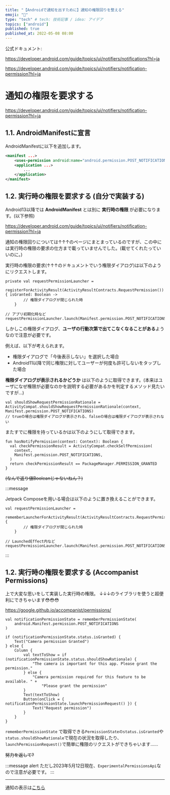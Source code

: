 ```yaml
---
title: "【Androidで通知を出すために】通知の権限回りを整える"
emoji: "📣"
type: "tech" # tech: 技術記事 / idea: アイデア
topics: ["android"]
published: true
published_at: 2022-05-08 08:00
---
```


公式ドキュメント:

https://developer.android.com/guide/topics/ui/notifiers/notifications?hl=ja

https://developer.android.com/guide/topics/ui/notifiers/notification-permission?hl=ja

# 通知の権限を要求する

https://developer.android.com/guide/topics/ui/notifiers/notification-permission?hl=ja

## 1.1. AndroidManifestに宣言

AndroidManifestに以下を追加します。

```xml:AndroidManifest.xml
<manifest ...>
    <uses-permission android:name="android.permission.POST_NOTIFICATIONS"/> <!-- ここ -->
    <application ...>
        ...
    </application>
</manifest>
```

## 1.2. 実行時の権限を要求する (自分で実装する)

Android13以降では **AndroidManifest** とは別に **実行時の権限** が必要になります。(以下参照)

https://developer.android.com/guide/topics/ui/notifiers/notification-permission?hl=ja

通知の権限回りについては↑↑↑のページにまとまっているのですが、この中には実行時の権限の要求の仕方まで載っていませんでした。(載せてくれたっていいのに。)

実行時の権限の要求(↑↑↑のドキュメントでいう権限ダイアログ)は以下のようにリクエストします。

```kotlin:実行時の権限の要求 (Activity バージョン)
private val requestPermissionLauncher =
    registerForActivityResult(ActivityResultContracts.RequestPermission()) { isGranted: Boolean ->
        // 権限ダイアログが閉じられた時
    }

// アプリ初期化時など
requestPermissionLauncher.launch(Manifest.permission.POST_NOTIFICATIONS)

```

しかしこの権限ダイアログ、**ユーザの行動次第で出てこなくなることがある**ようなので注意が必要です。

例えば、以下が考えられます。
- 権限ダイアログで「今後表示しない」を選択した場合
- Android11以降で同じ権限に対してユーザーが何度も許可しないをタップした場合

**権限ダイアログが表示されるかどうか** は以下のように取得できます。(本来はユーザになぜ権限が必要なのかを説明する必要があるかを判定するメソッド見たいですが...)

```kotlin:権限ダイアログが表示されるかを判定する
val shouldShowRequestPermissionRationale = ActivityCompat.shouldShowRequestPermissionRationale(context, Manifest.permission.POST_NOTIFICATIONS)
// trueの場合は権限ダイアログが表示される、falseの場合は権限ダイアログが表示されない
```

またすでに権限を持っているかは以下のようにして取得できます。

```kotlin:権限のチェック
fun hasNotifyPermission(context: Context): Boolean {
  val checkPermissionResult = ActivityCompat.checkSelfPermission(
    context,
    Manifest.permission.POST_NOTIFICATIONS,
  )
  return checkPermissionResult == PackageManager.PERMISSION_GRANTED
}
```

~~(なんで返り値Booleanじゃないねん？)~~

:::message 

Jetpack Composeを用いる場合は以下のように置き換えることができます。

```kotlin:実行時の権限の要求 (Jetpack Compose バージョン)
val requestPermissionLauncher =
    rememberLauncherForActivityResult(ActivityResultContracts.RequestPermission()) {
        // 権限ダイアログが閉じられた時
    }

// LaunchedEffect内など
requestPermissionLauncher.launch(Manifest.permission.POST_NOTIFICATIONS)
```

:::

## 1.2. 実行時の権限を要求する (Accompanist Permissions)

上で大変な思いをして実装した実行時の権限。
↓↓↓のライブラリを使うと超便利にできちゃいます😳😳😳

https://google.github.io/accompanist/permissions/

```kotlin:公式ドキュメントより
val notificationPermissionState = rememberPermissionState(
    android.Manifest.permission.POST_NOTIFICATIONS
)

if (notificationPermissionState.status.isGranted) {
    Text("Camera permission Granted")
} else {
    Column {
        val textToShow = if (notificationPermissionState.status.shouldShowRationale) {
            "The camera is important for this app. Please grant the permission."
        } else {
            "Camera permission required for this feature to be available. " +
                "Please grant the permission"
        }
        Text(textToShow)
        Button(onClick = { notificationPermissionState.launchPermissionRequest() }) {
            Text("Request permission")
        }
    }
}

```

`rememberPermissionState` で取得できる`PermissionStateのstatus.isGranted`や`status.shouldShowRationale`で現在の状況を取得したり、`launchPermissionRequest()`で簡単に権限のリクエストができちゃいます......

~~努力を返して?~~


:::message alert
ただし2023年5月12日現在、`ExperimentalPermissionsApi`なので注意が必要です。
:::

---

通知の表示は[こちら](https://zenn.dev/tbsten/articles/droid-notification-create)

